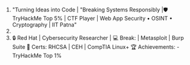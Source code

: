 1. "Turning Ideas into Code | "Breaking Systems Responsibly |🛡️ TryHackMe Top 5% | CTF Player | Web App Security • OSINT • Cryptography | IIT Patna"
2.
3. 🔒 Red Hat | Cybersecurity Researcher | 💻 Break: | Metasploit | Burp Suite 📜 Certs: RHCSA | CEH | CompTIA Linux+ 🏆 Achievements: - TryHackMe Top 1%
